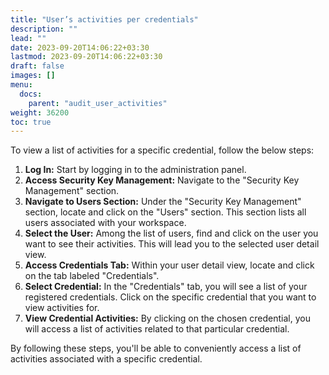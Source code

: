 ```yaml
---
title: "User’s activities per credentials"
description: ""
lead: ""
date: 2023-09-20T14:06:22+03:30
lastmod: 2023-09-20T14:06:22+03:30
draft: false
images: []
menu:
  docs:
    parent: "audit_user_activities"
weight: 36200
toc: true
---
```


To view a list of activities for a specific credential, follow the below steps:  

1. **Log In:** Start by logging in to the administration panel.  
2. **Access Security Key Management:** Navigate to the "Security Key Management" section.  
3. **Navigate to Users Section:** Under the "Security Key Management" section, locate and click on the "Users" section. This section lists all users associated with your workspace.  
4. **Select the User:** Among the list of users, find and click on the user you want to see their activities. This will lead you to the selected user detail view.  
5. **Access Credentials Tab:** Within your user detail view, locate and click on the tab labeled "Credentials".  
6. **Select Credential:** In the "Credentials" tab, you will see a list of your registered credentials. Click on the specific credential that you want to view activities for.  
7. **View Credential Activities:** By clicking on the chosen credential, you will access a list of activities related to that particular credential.  

By following these steps, you'll be able to conveniently access a list of activities associated with a specific credential.  
